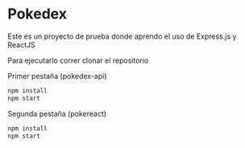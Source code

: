 # Pokedex

Este es un proyecto de prueba donde aprendo el uso de Express.js y ReactJS

Para ejecutarlo correr clonar el repositorio

Primer pestaña (pokedex-api)
```sh
npm install
npm start
```

Segunda pestaña (pokereact)

```sh
npm install
npm start
```
